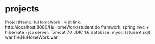 # projects
ProjectName:HuHomeWork .
visit link: http://localhost:8080/HuHomeWork/student.do
framwork: spring mvc + hibernate +jsp
server: Tomcat 7.0
JDK: 1.6
database: mysql (student.sql)
war file:HuHomeWork.war
